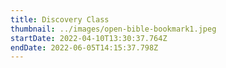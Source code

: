 ```yaml
---
title: Discovery Class
thumbnail: ../images/open-bible-bookmark1.jpeg
startDate: 2022-04-10T13:30:37.764Z
endDate: 2022-06-05T14:15:37.798Z
---
```

